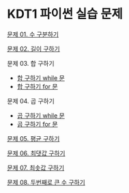 # KDT1 파이썬 실습 문제

[문제 01. 수 구분하기](./0712_q01.py)

[문제 02. 길이 구하기](./0712_q02.py)

문제 03. 합 구하기

 - [합 구하기 while 문](./0712_q03_1.py)
 - [합 구하기 for 문](0712_q03_2.py)



문제 04. 곱 구하기

 - [곱 구하기 while 문](0712_q04_1.py)
 - [곱 구하기 for 문](0712_q04_2.py)



[문제 05. 평균 구하기](0712_q05.py)

[문제 06. 최댓값 구하기](0712_q06.py)

[문제 07. 최솟값 구하기](0712_q07.py)

[문제 08. 두번째로 큰 수 구하기](0712_q08.py)

